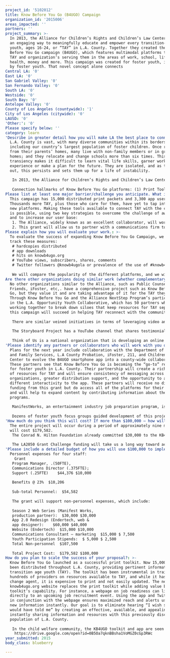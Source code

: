 ```yaml
---
project_id: '5102012'
title: Know Before You Go (B4UGO) Campaign
organization_id: '2015006'
areas_impacted: ''
partners: ''
project_summary: >-
  In 2013, the Alliance for Children’s Rights and Children’s Law Center sought
  an engaging way to meaningfully educate and empower every transition-age
  youth, ages 16-24, or “TAY” in L.A. County. Together they created the Know
  Before You Go campaign (B4UGO), which features multimodal platforms to help
  TAY and organization’s serving them in the areas of work, school, life,
  health, money and more. This campaign was created for foster youth, informed
  by foster youth. That novel concept alone connects
Central LA: '0'
East LA: '0'
San Gabriel Valley: '0'
San Fernando Valley: '0'
South LA: '0'
Westside: '0'
South Bay: '0'
Antelope Valley: '0'
County of Los Angeles (countywide): '1'
City of Los Angeles (citywide): '0'
LAUSD: '0'
'Other:': '0'
Please specify below: ''
category: learn
'Describe in greater detail how you will make LA the best place to connect:': >-
  L.A. County is vast, with many diverse communities within its borders,
  including our country’s largest population of foster children. Once removed
  from their parents’ homes, many live with non-family members or in group
  homes; and they relocate and change schools more than six times. This
  transiency makes it difficult to learn vital life skills, garner work
  experience or make a plan for the future. They are isolated, and as they age
  out, this persists and sets them up for a life of instability. 
   
   In 2013, the Alliance for Children’s Rights and Children’s Law Center sought an engaging way to meaningfully educate and empower every transition-age youth, ages 16-24, or “TAY” in L.A. County. Together they created the Know Before You Go campaign (B4UGO), which features multimodal platforms to help TAY and organization’s serving them in the areas of work, school, life, health, money and more. This campaign was created for foster youth, informed by foster youth. That novel concept alone connects TAY, gives them a voice and a lifeline accessible in print or from their phone or computer. 
   
   Connection hallmarks of Know Before You Go platforms: (1) Print Toolkit: Foster youth are provided a packet of resources at court by their attorney building a connection with one of their key advocates; (2) B4UGO app: GPS-based mapping and notifications connect TAY with food banks, housing, clinics and more across L.A. County. LA2050 can make a 2.0 version of the app possible with filtered content, zip code searching and account login (based on TAY focus groups); (3) Knowb4ugo.org: The first website created for foster youth in L.A. County is a clearinghouse of information that is necessary to achieve success in life, school and work. LA2050 will connect more TAY to this new resource while increasing features. Soft launch in October 2015; (4) YouTube Channel: This first-of-its-kind web series is a talk show-style hip and entertaining series of videos starring foster youth talking about things like how to get a job, roommates, social media and more. There is nothing like it and it will give TAY a YouTube community, build connections with each other, and a new forum for conversation. The first season is in production and LA2050 can make season two a reality. See attached pilot video. (5) @knowb4ugola: A new Twitter account to bolster all communications for the campaign connecting more TAY to the tools on a platform they use daily.
Please list at least one major barrier/challenge you anticipate. What is your strategy for overcoming these obstacles?: >-
  This campaign has 15,000 distributed print packets and 3,300 app users.
  Thousands more TAY, plus those who care for them, have yet to tap into all the
  new platforms. Making these tools available to connect TAY with the community
  is possible, using two key strategies to overcome the challenge of awareness
  and to increase our user base:
   1. The Alliance, widely known as an excellent collaborator, will work in partnership with other youth service organizations, through whose networks we will expand Know Before You Go’s reach.
   2. This grant will allow us to partner with a communications firm to create a multi-pronged promotion strategy.
Please explain how you will evaluate your work.: >-
  To evaluate the success of expanding Know Before You Go Campaign, we will
  track these measures:
   # hardcopies distributed
   # app downloads
   # hits on knowb4ugo.org
   # YouTube views, subscribers, shares, comments
   # Twitter followers @knowb4ugola or prevalence of the use of #knowb4ugo
   
   We will compare the popularity of the different platforms, and we will request monthly feedback from the Young Leaders group that is part of a local collective impact project, the Opportunity Youth Collaborative, to test the usefulness and validity of content and delivery. This information will inform further development of the campaign.
Are there other organizations doing similar work (whether complementary or competitive)? What is unique about your proposed approach?: >-
  No other organizations similar to the Alliance, such as Public Counsel, United
  Friends, iFoster, etc,. have a comprehensive project such as Know Before You
  Go, but they value it and are taking advantage of it for the TAY they serve.
  Through Know Before You Go and the Alliance NextStep Program’s participation
  in the L.A. Opportunity Youth Collaborative, which has 50 partners who are
  working together to break down siloes that keep resources for TAY separate,
  this campaign will succeed in helping TAY reconnect with the community.
   
   There are similar veined initiatives in terms of leveraging video and online learning, but nothing is as multi-faceted or comprehensive as Know Before You Go, and nothing else targets foster youth in L.A. County to help them reconnect. There is no other YouTube channel for foster youth, by foster youth. There is no other app built specifically for foster youth. 
   
   The Storyboard Project has a YouTube channel that shares testimonial-style videos of youth sharing their stories, but it is not framed around the skills and information youth need to succeed in the world. Unlike Know Before You Go, it is not tied to a website with comprehensive information or to an app.
   
   Think of Us is a national organization that is developing an online platform to support foster youth, but it is not targeted at TAY in Los Angeles, and is also just getting off the ground.
'Please identify any partners or collaborators who will work with you on this project. How much of the $100,000 grant award will each partner receive?': >-
  Plans for the next year include collaboration with the Department of Children
  and Family Services, L.A County Probation, iFoster, 211, and Children’s Law
  Center to evolve the B4UGO smartphone app into a county-wide collaboration.
  These partners see that Know Before You Go is becoming the “go-to” resource
  for foster youth in L.A. County. Their partnership will create a richer pool
  of resources for TAY and will ensure consistency of messaging across these key
  organizations, greater distribution support, and the opportunity to add
  different interactivity to the app. These partners will receive no direct
  funding from this grant but do access all of the platforms for their clients
  and will help to expand content by contributing information about their
  programs.
   
   ManifestWorks, an entertainment industry job preparation program, is the production partner on the YouTube web series and will receive $30,000 to complete season two. ManifestWorks will receive $15,000 for its work, while also using foster youth and formerly incarcerated young adults to create the videos as part of their workforce training program. Endertech, a web and app designer, will receive $50,000 for completely redeveloping the smartphone app and continue designing the website. A communications consultant, yet to be identified, will receive $7,500 for creating and implementing a marketing plan. 
   
   Dozens of foster youth focus groups guided development of this project and continue to influence content, design and special feature decisions for all platforms. Some of the youth will be compensated for participating in the development of season two of the YouTube Channel series.
'How much do you think this will cost? If more than $100,000 – how will you cover the additional costs?': >-
  The entire project will occur during a period of approximately nine months and
  will cost $179,582. 
   The Conrad N. Hilton Foundation already committed $30,000 to the KB4UGO Campaign. The remaining $49,582 not covered by these two grants will be covered through fund raising efforts, which include grant applications, fund raising events, and gifts and donations. 
   
   The LA2050 Grant Challenge funding will take us a long way toward accomplishing the goal of reconnecting foster youth with our community, helping them not only to access resources, but also to regain that feeling of belonging they lost when they had to leave their birth homes.
'Please include a detailed budget of how you will use $100,000 to implement this project.': |-
  Personnel expenses for four staff:   
    Grant
   Program Manager, .(50FTE), 
   Communications Director (.375FTE);
   Support (.25FTE)    $44,376 $10,000
   
   Benefits @ 23%  $10,206
   
   Sub-total Personnel:  $54,582 
   
   The grant will support non-personnel expenses, which include:
    
   Season 2 Web Series (Manifest Works, 
   production partner):  $30,000 $30,000
   App 2.0 Redesign (Endertech, web & 
   app designer):    $60,000 $40,000
   Website (Endertech)  $15,000 $10,000
   Communications Consultant – marketing  $15,000 $ 7,500
   Youth Participation Stipends:  $ 5,000 $ 2,500
   Total Non-personnel  $107,500 
   
   Total Project Cost:  $179,582 $100,000
How do you plan to scale the success of your proposal?: >-
  Know Before You Go launched as a successful print toolkit. Now 15,000 have
  been distributed throughout L.A. County, providing pertinent information to
  transition age youth (TAY). The toolkit has been instrumental in training
  hundreds of providers on resources available to TAY, and while it has been a
  change agent, it is expensive to print and not easily updated. The new
  knowb4ugo.org website replaces the print toolkit while adding value beyond the
  toolkit’s capability. For instance, a webpage on job readiness can link
  directly to an upcoming job recruitment event. Using the app and Twitter page
  in conjunction with the webpage ensures maximized reach and alerts users to
  new information instantly. Our goal is to eliminate hearing “I wish someone
  would have told me” by creating an effective, available, and appealing way of
  instantly sharing information and resources with this previously disconnected
  population of L.A. County.
   
   In the child welfare community, the KB4UGO toolkit and app are seen as the “go to” resource for TAY by TAY, social workers, attorneys, foster parents, and organizations. Created and designed with youth in mind, TAY participated in development. This sets the campaign apart and positioned it to become a national model. Organizations in other states, and even in other countries, have asked to leverage the campaign’s concepts, especially the B4UGO app. YouTube, Twitter, the app, and the website are all adaptable media that can evolve, grow, deepen and be useful for TAY everywhere, who are transient and can be difficult to reach. This campaign allows us to reach them where they are, respond to their needs, and speak to them in their own language. We do not yet have a YouTube video to embed, but here is a link to what we have: 
    https://drive.google.com/open?id=0B5Oa7qknBBsha1VoMGZ0cGp3RWc
year_submitted: 2015
body_class: blueberry

---
```

